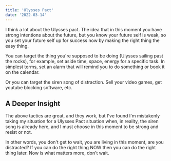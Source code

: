 ```yaml
---
title: 'Ulysses Pact'
date: '2022-03-14'
---
```


I think a lot about the Ulysses pact. The idea that in this moment you have strong intentions about the future, but you know your future self is weak, so you set your future self up for success now by making the right thing the easy thing.

You can target the thing you're supposed to be doing (Ulysses sailing past the rocks), for example, set aside time, space, energy for a specific task. In simplest terms, set an alarm that will remind you to do something or book it on the calendar.

Or you can target the siren song of distraction. Sell your video games, get youtube blocking software, etc.

## A Deeper Insight

The above tactics are great, and they work, but I've found I'm mistakenly taking my situation for a Ulysses Pact situation when, in reality, the siren song is already here, and I must choose in this moment to be strong and resist or not.

In other words, you don't get to wait, you are living in this moment, are you distracted? If you can do the right thing NOW then you can do the right thing later. Now is what matters more, don't wait.
